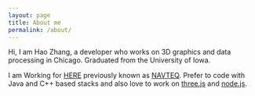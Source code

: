 ```yaml
---
layout: page
title: About me
permalink: /about/
---
```


Hi, I am Hao Zhang, a developer who works on 3D graphics and data processing in Chicago.
Graduated from the University of Iowa.

I am Working for [HERE](https://here.com) previously known as [NAVTEQ](https://en.wikipedia.org/wiki/Navteq).
Prefer to code with Java and C++ based stacks and also love to work
on [three.js](http://threejs.org) and [node.js](https://nodejs.org).
